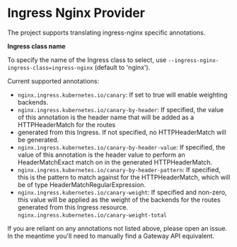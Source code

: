 # Ingress Nginx Provider

The project supports translating ingress-nginx specific annotations.

**Ingress class name**

To specify the name of the Ingress class to select, use `--ingress-nginx-ingress-class=ingress-nginx` (default to 'nginx').

Current supported annotations:

- `nginx.ingress.kubernetes.io/canary`: If set to true will enable weighting backends.
- `nginx.ingress.kubernetes.io/canary-by-header`: If specified, the value of this annotation is the header name that will be added as a HTTPHeaderMatch for the routes
- generated from this Ingress. If not specified, no HTTPHeaderMatch will be generated.
- `nginx.ingress.kubernetes.io/canary-by-header-value`: If specified, the value of this annotation is the header value to perform an HeaderMatchExact match on in the generated HTTPHeaderMatch.
- `nginx.ingress.kubernetes.io/canary-by-header-pattern`: If specified, this is the pattern to match against for the HTTPHeaderMatch, which will be of type HeaderMatchRegularExpression.
- `nginx.ingress.kubernetes.io/canary-weight`: If specified and non-zero, this value will be applied as the weight of the backends for the routes generated from this Ingress resource.
`nginx.ingress.kubernetes.io/canary-weight-total`

If you are reliant on any annotations not listed above, please open an issue. In the meantime you'll need to manually find a Gateway API equivalent.
